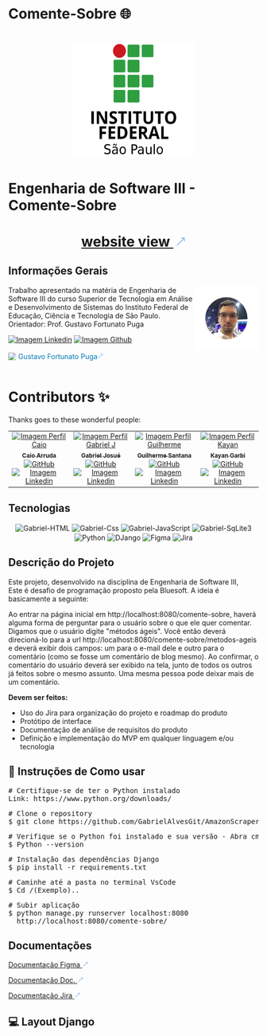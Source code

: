 # Comente-Sobre 🌐

<link rel="stylesheet" href="https://cdnjs.cloudflare.com/ajax/libs/font-awesome/6.1.0/css/all.min.css">
<h1 align="center">
  <img src="./comente_sobres/static/img/logo-instituto.png" alt="Imagem do IFSP" width="250" height="230" style="border-radius: 50;">
</h1>

# Engenharia de Software III - Comente-Sobre

<h1 align="center">
  <a href="#">website view <img src="./comente_sobres/static/img/iconAcimaDireitaBlue.png" alt="Imagem/Icone seta a direita blue" style="width: 20px; height: 20px; margin-left: 5px;"></a>
</h1>

## Informações Gerais

<!-- Informações do curso e professor -->
<div align="left"> 
<img align="right" width="130px" height="130px" src="./comente_sobres/static/img/ProfPugaImg.png" alt="Imagem do Professor Gustavo Puga"><p>Trabalho apresentado na matéria de  Engenharia de Software III
                do curso Superior de Tecnologia em Análise e
                Desenvolvimento de Sistemas do Instituto Federal de
                Educação, Ciência e Tecnologia de São Paulo.<br>
                Orientador: Prof. Gustavo Fortunato Puga 
        </p>
<!-- Redirecionamento de para redes sociais com Icones -->
 <div>   
  <a href="https://br.linkedin.com/in/gustavopuga" target="_blank"><img src="https://img.shields.io/badge/LinkedIn-0077B5?style=for-the-badge&logo=linkedin&logoColor=white"  alt="Imagem Linkedin"></a> 
  <a href="https://github.com/gustavopuga" target="_blank"><img src="https://img.shields.io/badge/GitHub-100000?style=for-the-badge&logo=github&logoColor=white"  alt="Imagem Github"></a>
</div>
</div></br>
<!-- Redirecionamento de para redes sociais Redirecionamento -->
<div align="right">
  <a  href="https://br.linkedin.com/in/gustavopuga" style="text-decoration: none;">
      <span style="display: flex; align-items: center; white-space: nowrap;  color: #0077B5">
         <img src="https://cdn.jsdelivr.net/gh/devicons/devicon/icons/linkedin/linkedin-original.svg" alt="LinkedIn Icon" style="width: 15px; height: 15px; margin-right: 5px;"> Gustavo Fortunato Puga <img src="./comente_sobres/static/img/iconAcimaDireitaBlue.png" alt="Imagem Seta A Direita Blue" style="width: 12px; height: 12px; ">
     </span>
  </a>
</div></br>
<!--****************************************************************************************************************-->
<!-- Informações do Aluno -->

# Contributors ✨

Thanks goes to these wonderful people:

<!-- ALL-CONTRIBUTORS-LIST:START - Do not remove or modify this section -->
<!-- prettier-ignore-start -->
<!-- markdownlint-disable -->
<table align="center">
  <tr>
    <tr>
    <td align="center"><a href="https://github.com/CaioARL"><img alt="Imagem Perfil Caio" src="https://avatars.githubusercontent.com/u/89604540?v=4" width="100px" alt="Foto de Perfil"/><br/><sub><b>Caio Arruda</b></sub></a><br /><a href="https://github.com/CaioARL" title="GitHub"><img align="center" alt="GitHub" height="30" width="40" src="https://cdn.jsdelivr.net/gh/devicons/devicon/icons/github/github-original-wordmark.svg"></a><a href="#" title="Linkedin"><img align="center" alt="Imagem Linkedin" height="30" width="26" src="https://cdn.jsdelivr.net/gh/devicons/devicon/icons/linkedin/linkedin-original.svg"></a></td>
    <td align="center"><a href="https://github.com/GabrielAlvesGit"><img alt="Imagem Perfil Gabriel J" src="https://media.licdn.com/dms/image/D4D03AQG3yPiVBZ1NOA/profile-displayphoto-shrink_200_200/0/1695753526127?e=1707350400&v=beta&t=l4LXp9O2Txf7NwAFJd4f4z2l9Y97ONa0xvlQDFmUtdk" width="100px" alt="Foto de Perfil"/><br/><sub><b>Gabriel Josué</b></sub></a><br /><a href="https://github.com/GabrielAlvesGit" title="GitHub"><img align="center" alt="GitHub" height="30" width="40" src="https://cdn.jsdelivr.net/gh/devicons/devicon/icons/github/github-original-wordmark.svg"></a><a href="https://www.linkedin.com/in/gabrielalv3s/" title="Linkedin"><img align="center" alt="Imagem Linkedin" height="30" width="26" src="https://cdn.jsdelivr.net/gh/devicons/devicon/icons/linkedin/linkedin-original.svg"></a></td>
    <td align="center"><a href="https://github.com/GuiSSant"><img alt="Imagem Perfil Guilherme" src="https://avatars.githubusercontent.com/u/112914616?v=4" width="100px" alt="Foto de Perfil"/><br/><sub><b>Guilherme Santana</b></sub></a><br /><a href="https://github.com/GuiSSant" title="GitHub"><img align="center" alt="GitHub" height="30" width="40" src="https://cdn.jsdelivr.net/gh/devicons/devicon/icons/github/github-original-wordmark.svg"></a><a href="https://www.linkedin.com/in/guilherme-santana-52402518a/" title="Linkedin"><img align="center" alt="Imagem Linkedin" height="30" width="26" src="https://cdn.jsdelivr.net/gh/devicons/devicon/icons/linkedin/linkedin-original.svg"></a></td>
    <td align="center"><a href="https://github.com/c0zyhug"><img alt="Imagem Perfil Kayan" src="https://media.licdn.com/dms/image/D4D03AQH6sc2zHPDjdQ/profile-displayphoto-shrink_800_800/0/1681176003282?e=1707350400&v=beta&t=a7mB7KrvEAlPG-qgxFRfEILLZ5Ei6u4Q4bc1axAhzM4" width="100px" alt="Foto de Perfil"/><br/><sub><b>Kayan Garbi</b></sub></a><br /><a href="https://github.com/c0zyhug" title="GitHub"><img align="center" alt="GitHub" height="30" width="40" src="https://cdn.jsdelivr.net/gh/devicons/devicon/icons/github/github-original-wordmark.svg"></a><a href="https://www.linkedin.com/in/kayangarbi/" title="Linkedin"><img align="center" alt="Imagem Linkedin" height="30" width="26" src="https://cdn.jsdelivr.net/gh/devicons/devicon/icons/linkedin/linkedin-original.svg"></a></td> 
  </tr>
</table>

<!-- Tecnologias utilizadas no projeto -->

## Tecnologias

<div align="center">
    <img  align="center" alt="Gabriel-HTML" height="45" width="55" src="https://cdn.jsdelivr.net/gh/devicons/devicon/icons/html5/html5-original-wordmark.svg">
    <img align="center" alt="Gabriel-Css" height="45" width="55" src="https://cdn.jsdelivr.net/gh/devicons/devicon/icons/css3/css3-original-wordmark.svg">
    <img align="center" alt="Gabriel-JavaScript" height="45" width="55" src="https://cdn.jsdelivr.net/gh/devicons/devicon/icons/javascript/javascript-plain.svg">
    <img align="center" alt="Gabriel-SqLite3" height="45" width="55" src="https://cdn.jsdelivr.net/gh/devicons/devicon/icons/sqlite/sqlite-original-wordmark.svg" >
    <img align="center" alt="Python" height="45" width="55" src="https://cdn.jsdelivr.net/gh/devicons/devicon/icons/python/python-original-wordmark.svg">
    <img align="center" alt="DJango" height="45" width="55" src="https://cdn.jsdelivr.net/gh/devicons/devicon/icons/django/django-plain-wordmark.svg">
    <img align="center" alt="Figma" height="45" width="55" src="https://cdn.jsdelivr.net/gh/devicons/devicon/icons/figma/figma-original.svg">
    <img align="center" alt="Jira" height="45" width="55" src="https://cdn.jsdelivr.net/gh/devicons/devicon/icons/jira/jira-original-wordmark.svg">
</div>

## Descrição do Projeto

<p>
Este projeto, desenvolvido na disciplina de Engenharia de Software III,<br> 
Este é desafio de programação proposto pela Bluesoft. A ideia é basicamente a seguinte:

Ao entrar na página inicial em http://localhost:8080/comente-sobre, haverá alguma forma de perguntar para o usuário sobre o que ele quer comentar. Digamos que o usuário digite "métodos ágeis". Você então deverá direcioná-lo para a url http://localhost:8080/comente-sobre/metodos-ageis e deverá exibir dois campos: um para o e-mail dele e outro para o comentário (como se fosse um comentário de blog mesmo). Ao confirmar, o comentário do usuário deverá ser exibido na tela, junto de todos os outros já feitos sobre o mesmo assunto. Uma mesma pessoa pode deixar mais de um comentário.

**Devem ser feitos:**

-   Uso do Jira para organização do projeto e roadmap do produto
-   Protótipo de interface
-   Documentação de análise de requisitos do produto
-   Definição e implementação do MVP em qualquer linguagem e/ou tecnologia
</p>

## 🔎 Instruções de Como usar

<pre>
# Certifique-se de ter o Python instalado
Link: https://www.python.org/downloads/
</pre>

<pre>
# Clone o repository
$ git clone https://github.com/GabrielAlvesGit/AmazonScraperNode.js.git
</pre>

<pre>
# Verifique se o Python foi instalado e sua versão - Abra cmd
$ Python --version
</pre>

<pre>
# Instalação das dependências Django
$ pip install -r requirements.txt
</pre>

<pre>
# Caminhe até a pasta no terminal VsCode
$ Cd /(Exemplo)..
</pre>

<pre>
# Subir aplicação
$ python manage.py runserver localhost:8080
  http://localhost:8080/comente-sobre/
</pre>

## Documentações

<a href="https://www.figma.com/file/PUrbx8aL9KTg6s3SmYDKSu/Puga?type=design&node-id=15-2&mode=design">Documentação Figma <img src="./comente_sobres/static/img/iconAcimaDireitaBlue.png" alt="Imagem Seta A Direita Blue" style="width: 12px; height: 12px; "></a>

<a href="https://docs.google.com/document/d/1v-Twjv_VPMb1qpRn3gLxMjt9ETLqFu5CAxIGoPJlu-s/edit?usp=sharing">Documentação Doc. <img src="./comente_sobres/static/img/iconAcimaDireitaBlue.png" alt="Imagem Seta A Direita Blue" style="width: 12px; height: 12px; "></a>

<a href="https://drive.google.com/file/d/1w2LQmQyTYlJYoBaClqsYu-y8tPNIlilT/view?usp=sharing">Documentação Jira <img src="./comente_sobres/static/img/iconAcimaDireitaBlue.png" alt="Imagem Seta A Direita Blue" style="width: 12px; height: 12px; "></a>

## 💻 Layout Django
